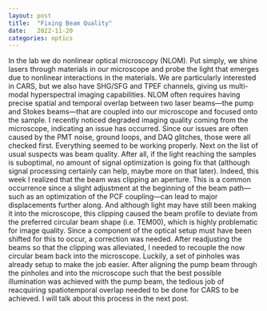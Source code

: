 ```yaml
---
layout: post
title:  "Fixing Beam Quality"
date:   2022-11-20
categories: optics
---
```


In the lab we do nonlinear optical microscopy (NLOM). Put simply, we shine lasers through materials in our microscope and probe the light that emerges due to nonlinear interactions in the materials. We are particularly interested in CARS, but we also have SHG/SFG and TPEF channels, giving us multi-modal hyperspectral imaging capabilities. NLOM often requires having precise spatial and temporal overlap between two laser beams—the pump and Stokes beams—that are coupled into our microscope and focused onto the sample. I recently noticed degraded imaging quality coming from the microscope, indicating an issue has occurred. Since our issues are often caused by the PMT noise, ground loops, and DAQ glitches, those were all checked first. Everything seemed to be working properly. Next on the list of usual suspects was beam quality. After all, if the light reaching the samples is suboptimal, no amount of signal optimization is going fix that (although signal processing certainly can help, maybe more on that later). Indeed, this week I realized that the beam was clipping an aperture. This is a common occurrence since a slight adjustment at the beginning of the beam path—such as an optimization of the PCF coupling—can lead to major displacements further along. And although light may have still been making it into the microscope, this clipping caused the beam profile to deviate from the preferred circular beam shape (i.e. TEM00), which is highly problematic for image quality. Since a component of the optical setup must have been shifted for this to occur, a correction was needed. After readjusting the beams so that the clipping was alleviated, I needed to recouple the now circular beam back into the microscope. Luckily, a set of pinholes was already setup to make the job easier. After aligning the pump beam through the pinholes and into the microscope such that the best possible illumination was achieved with the pump beam, the tedious job of reacquiring spatiotemporal overlap needed to be done for CARS to be achieved. I will talk about this process in the next post.